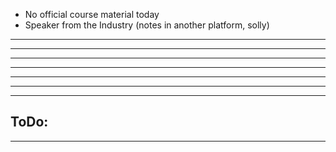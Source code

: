 - No official course material today
- Speaker from the Industry (notes in another platform, solly)
---

---

---

---

---

---

---
ToDo:
- 
---
